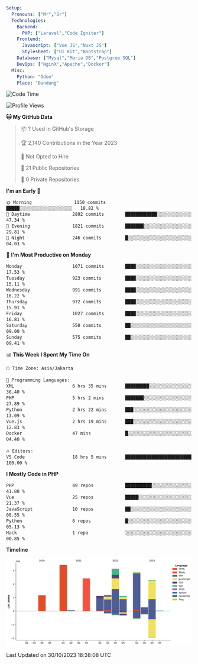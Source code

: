 ```yaml
Setup:
  Pronouns: ["Mr","Sr"]
  Technologies:
    Backend:
      PHP: ["Laravel","Code Igniter"]
    Frontend:
      Javascript: ["Vue JS","Nuxt JS"]
      Stylesheet: ["UI Kit","Bootstrap"]
    Database: ["Mysql","Maria DB","Postgree SQL"]
    DevOps: ["NginX","Apache","Docker"]
  Misc:
    Python: "Odoo"
    Place: "Bandung"
```

<!--START_SECTION:waka-->
![Code Time](http://img.shields.io/badge/Code%20Time-783%20hrs%2023%20mins-blue)

![Profile Views](http://img.shields.io/badge/Profile%20Views-4-blue)

**🐱 My GitHub Data** 

> 📦 ? Used in GitHub's Storage 
 > 
> 🏆 2,140 Contributions in the Year 2023
 > 
> 🚫 Not Opted to Hire
 > 
> 📜 21 Public Repositories 
 > 
> 🔑 0 Private Repositories 
 > 
**I'm an Early 🐤** 

```text
🌞 Morning                1150 commits        █████░░░░░░░░░░░░░░░░░░░░   18.82 % 
🌆 Daytime                2892 commits        ████████████░░░░░░░░░░░░░   47.34 % 
🌃 Evening                1821 commits        ███████░░░░░░░░░░░░░░░░░░   29.81 % 
🌙 Night                  246 commits         █░░░░░░░░░░░░░░░░░░░░░░░░   04.03 % 
```
📅 **I'm Most Productive on Monday** 

```text
Monday                   1071 commits        ████░░░░░░░░░░░░░░░░░░░░░   17.53 % 
Tuesday                  923 commits         ████░░░░░░░░░░░░░░░░░░░░░   15.11 % 
Wednesday                991 commits         ████░░░░░░░░░░░░░░░░░░░░░   16.22 % 
Thursday                 972 commits         ████░░░░░░░░░░░░░░░░░░░░░   15.91 % 
Friday                   1027 commits        ████░░░░░░░░░░░░░░░░░░░░░   16.81 % 
Saturday                 550 commits         ██░░░░░░░░░░░░░░░░░░░░░░░   09.00 % 
Sunday                   575 commits         ██░░░░░░░░░░░░░░░░░░░░░░░   09.41 % 
```


📊 **This Week I Spent My Time On** 

```text
🕑︎ Time Zone: Asia/Jakarta

💬 Programming Languages: 
XML                      6 hrs 35 mins       █████████░░░░░░░░░░░░░░░░   36.40 % 
PHP                      5 hrs 2 mins        ███████░░░░░░░░░░░░░░░░░░   27.89 % 
Python                   2 hrs 22 mins       ███░░░░░░░░░░░░░░░░░░░░░░   13.09 % 
Vue.js                   2 hrs 19 mins       ███░░░░░░░░░░░░░░░░░░░░░░   12.83 % 
Docker                   47 mins             █░░░░░░░░░░░░░░░░░░░░░░░░   04.40 % 

🔥 Editors: 
VS Code                  18 hrs 5 mins       █████████████████████████   100.00 % 
```

**I Mostly Code in PHP** 

```text
PHP                      49 repos            ██████████░░░░░░░░░░░░░░░   41.88 % 
Vue                      25 repos            █████░░░░░░░░░░░░░░░░░░░░   21.37 % 
JavaScript               10 repos            ██░░░░░░░░░░░░░░░░░░░░░░░   08.55 % 
Python                   6 repos             █░░░░░░░░░░░░░░░░░░░░░░░░   05.13 % 
Hack                     1 repo              ░░░░░░░░░░░░░░░░░░░░░░░░░   00.85 % 
```



**Timeline**

![Lines of Code chart](https://raw.githubusercontent.com/vheins/vheins/main/assets/bar_graph.png)


 Last Updated on 30/10/2023 18:38:08 UTC
<!--END_SECTION:waka-->

